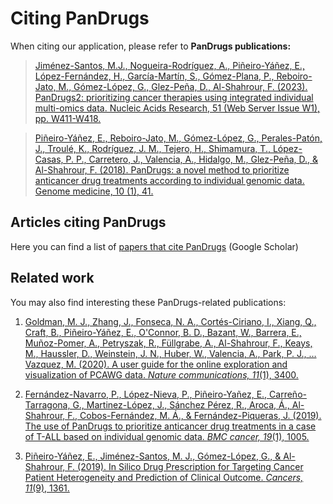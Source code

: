 # Citing PanDrugs

When citing our application, please refer to **PanDrugs publications:**

> [Jiménez-Santos, M.J., Nogueira-Rodríguez, A., Piñeiro-Yáñez, E., López-Fernández, H., García-Martín, S., Gómez-Plana, P., Reboiro-Jato, M., Gómez-López, G., Glez-Peña, D., Al-Shahrour, F. (2023). PanDrugs2: prioritizing cancer therapies using integrated individual multi-omics data. Nucleic Acids Research, 51 (Web Server Issue W1), pp. W411-W418.](https://doi.org/10.1093/nar/gkad412)

> [Piñeiro-Yáñez, E., Reboiro-Jato, M., Gómez-López, G., Perales-Patón, J., Troulé, K., Rodríguez, J. M., Tejero, H., Shimamura, T., López-Casas, P. P., Carretero, J., Valencia, A., Hidalgo, M., Glez-Peña, D., & Al-Shahrour, F. (2018). PanDrugs: a novel method to prioritize anticancer drug treatments according to individual genomic data. Genome medicine, 10 (1), 41.](https://doi.org/10.1186/s13073-018-0546-1)

## Articles citing PanDrugs

Here you can find a list of [papers that cite PanDrugs](https://scholar.google.com/scholar?oi=bibs&hl=en&cites=17546875878695247271) (Google Scholar)

## Related work

You may also find interesting these PanDrugs-related publications:

1. [Goldman, M. J., Zhang, J., Fonseca, N. A., Cortés-Ciriano, I., Xiang, Q., Craft, B., Piñeiro-Yáñez, E., O'Connor, B. D., Bazant, W., Barrera, E., Muñoz-Pomer, A., Petryszak, R., Füllgrabe, A., Al-Shahrour, F., Keays, M., Haussler, D., Weinstein, J. N., Huber, W., Valencia, A., Park, P. J., … Vazquez, M. (2020). A user guide for the online exploration and visualization of PCAWG data. *Nature communications, 11*(1), 3400.](https://doi.org/10.1038/s41467-020-16785-6)

2. [Fernández-Navarro, P., López-Nieva, P., Piñeiro-Yañez, E., Carreño-Tarragona, G., Martinez-López, J., Sánchez Pérez, R., Aroca, Á., Al-Shahrour, F., Cobos-Fernández, M. Á., & Fernández-Piqueras, J. (2019). The use of PanDrugs to prioritize anticancer drug treatments in a case of T-ALL based on individual genomic data. *BMC cancer, 19*(1), 1005.](https://doi.org/10.1186/s12885-019-6209-9)

3. [Piñeiro-Yáñez, E., Jiménez-Santos, M. J., Gómez-López, G., & Al-Shahrour, F. (2019). In Silico Drug Prescription for Targeting Cancer Patient Heterogeneity and Prediction of Clinical Outcome. *Cancers, 11*(9), 1361.](https://doi.org/10.3390/cancers11091361)
